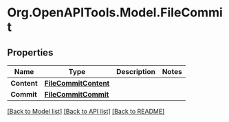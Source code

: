 # Org.OpenAPITools.Model.FileCommit

## Properties

Name | Type | Description | Notes
------------ | ------------- | ------------- | -------------
**Content** | [**FileCommitContent**](FileCommitContent.md) |  | 
**Commit** | [**FileCommitCommit**](FileCommitCommit.md) |  | 

[[Back to Model list]](../README.md#documentation-for-models) [[Back to API list]](../README.md#documentation-for-api-endpoints) [[Back to README]](../README.md)

